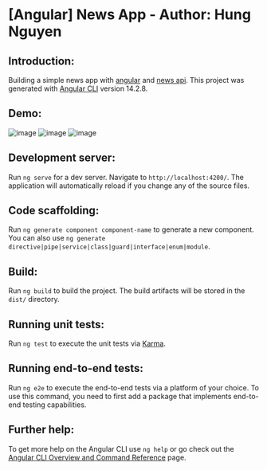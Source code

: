 # [Angular] News App - Author: Hung Nguyen
## Introduction:

Building a simple news app with [angular](https://angular.io/) and [news api](https://newsapi.org/). This project was generated with [Angular CLI](https://github.com/angular/angular-cli) version 14.2.8.

## Demo:

![image](https://user-images.githubusercontent.com/55732539/210191300-c6b42c15-49be-42bf-85b1-d257d2e50327.png)
![image](https://user-images.githubusercontent.com/55732539/210191334-d261676a-0e01-4d0a-90d4-ad4967e76c9a.png)
![image](https://user-images.githubusercontent.com/55732539/210191344-31bbd086-4916-4996-a0b5-49472c21a00d.png)

## Development server:

Run `ng serve` for a dev server. Navigate to `http://localhost:4200/`. The application will automatically reload if you change any of the source files.

## Code scaffolding:

Run `ng generate component component-name` to generate a new component. You can also use `ng generate directive|pipe|service|class|guard|interface|enum|module`.

## Build:

Run `ng build` to build the project. The build artifacts will be stored in the `dist/` directory.

## Running unit tests:

Run `ng test` to execute the unit tests via [Karma](https://karma-runner.github.io).

## Running end-to-end tests:

Run `ng e2e` to execute the end-to-end tests via a platform of your choice. To use this command, you need to first add a package that implements end-to-end testing capabilities.

## Further help:

To get more help on the Angular CLI use `ng help` or go check out the [Angular CLI Overview and Command Reference](https://angular.io/cli) page.
